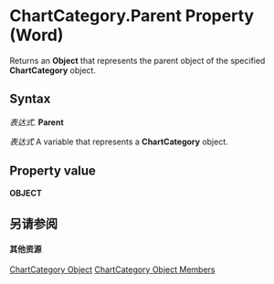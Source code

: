 
# ChartCategory.Parent Property (Word)

Returns an  **Object** that represents the parent object of the specified **ChartCategory** object.


## Syntax

 _表达式_. **Parent**

 _表达式_ A variable that represents a **ChartCategory** object.


## Property value

 **OBJECT**


## 另请参阅


#### 其他资源


[ChartCategory Object](0dd75147-6542-054f-4f19-c7ff4d424b8a.md)
[ChartCategory Object Members](http://msdn.microsoft.com/library/f339cbcb-e292-afc5-ff5f-962f3c0c02dd%28Office.15%29.aspx)